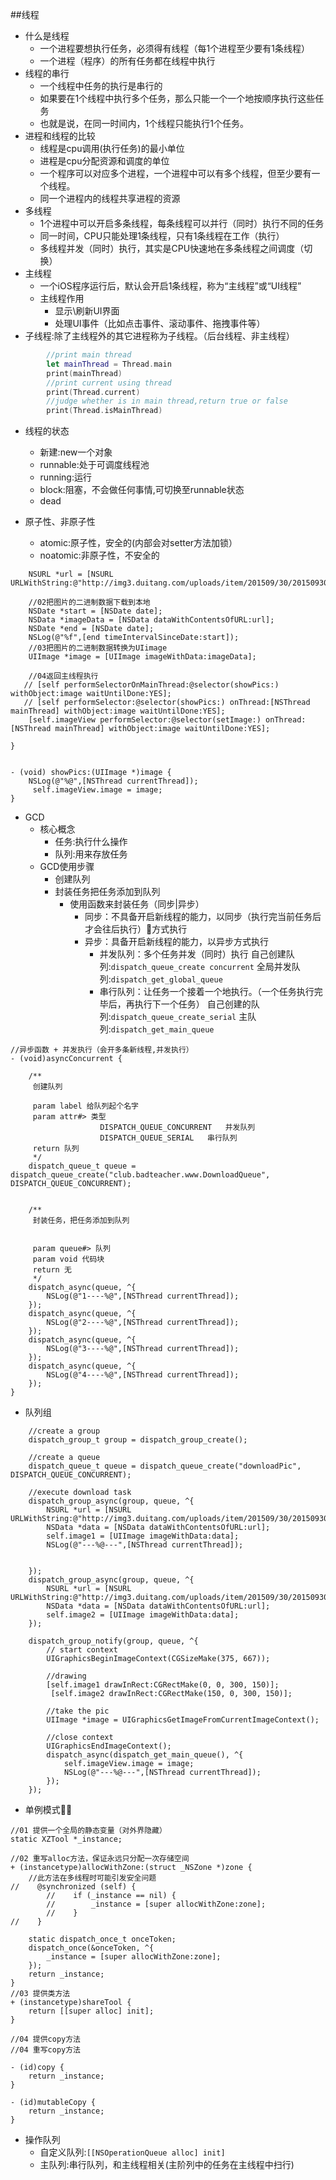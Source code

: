 ##线程
- 什么是线程
    - 一个进程要想执行任务，必须得有线程（每1个进程至少要有1条线程）
    - 一个进程（程序）的所有任务都在线程中执行
- 线程的串行
    - 一个线程中任务的执行是串行的
    - 如果要在1个线程中执行多个任务，那么只能一个一个地按顺序执行这些任务
    - 也就是说，在同一时间内，1个线程只能执行1个任务。
- 进程和线程的比较
    - 线程是cpu调用(执行任务)的最小单位
    - 进程是cpu分配资源和调度的单位
    - 一个程序可以对应多个进程，一个进程中可以有多个线程，但至少要有一个线程。
    - 同一个进程内的线程共享进程的资源
- 多线程
    - 1个进程中可以开启多条线程，每条线程可以并行（同时）执行不同的任务
    - 同一时间，CPU只能处理1条线程，只有1条线程在工作（执行）
    - 多线程并发（同时）执行，其实是CPU快速地在多条线程之间调度（切换）
- 主线程
    - 一个iOS程序运行后，默认会开启1条线程，称为“主线程”或“UI线程”
    - 主线程作用
        - 显示\刷新UI界面
        - 处理UI事件（比如点击事件、滚动事件、拖拽事件等）
- 子线程:除了主线程外的其它进程称为子线程。（后台线程、非主线程）

```swift
        //print main thread
        let mainThread = Thread.main
        print(mainThread)
        //print current using thread
        print(Thread.current)
        //judge whether is in main thread,return true or false
        print(Thread.isMainThread)
```

- 线程的状态
    - 新建:new一个对象
    - runnable:处于可调度线程池
    - running:运行
    - block:阻塞，不会做任何事情,可切换至runnable状态
    - dead

- 原子性、非原子性
    - atomic:原子性，安全的(内部会对setter方法加锁）
    - noatomic:非原子性，不安全的

```objc
    NSURL *url = [NSURL URLWithString:@"http://img3.duitang.com/uploads/item/201509/30/20150930210729_CYP3F.jpeg"];
    
    //02把图片的二进制数据下载到本地
    NSDate *start = [NSDate date];
    NSData *imageData = [NSData dataWithContentsOfURL:url];
    NSDate *end = [NSDate date];
    NSLog(@"%f",[end timeIntervalSinceDate:start]);
    //03把图片的二进制数据转换为UIimage
    UIImage *image = [UIImage imageWithData:imageData];
    
    //04返回主线程执行
   // [self performSelectorOnMainThread:@selector(showPics:) withObject:image waitUntilDone:YES];
   // [self performSelector:@selector(showPics:) onThread:[NSThread mainThread] withObject:image waitUntilDone:YES];
    [self.imageView performSelector:@selector(setImage:) onThread:[NSThread mainThread] withObject:image waitUntilDone:YES];

}


- (void) showPics:(UIImage *)image {
    NSLog(@"%@",[NSThread currentThread]);
     self.imageView.image = image;
}

```    
- GCD
    - 核心概念
        - 任务:执行什么操作
        - 队列:用来存放任务
    - GCD使用步骤
        - 创建队列
        - 封装任务把任务添加到队列
            - 使用函数来封装任务（同步|异步）
                - 同步：不具备开启新线程的能力，以同步（执行完当前任务后才会往后执行）方式执行
                - 异步：具备开启新线程的能力，以异步方式执行
                    - 并发队列：多个任务并发（同时）执行
                        自己创建队列:`dispatch_queue_create concurrent`
                        全局并发队列:`dispatch_get_global_queue`
                    - 串行队列：让任务一个接着一个地执行。（一个任务执行完毕后，再执行下一个任务）
                        自己创建的队列:`dispatch_queue_create_serial`
                        主队列:`dispatch_get_main_queue`
                    
```objc
//异步函数 + 并发执行（会开多条新线程,并发执行）
- (void)asyncConcurrent {
    
    /**
     创建队列

     param label 给队列起个名字
     param attr#> 类型
                    DISPATCH_QUEUE_CONCURRENT   并发队列
                    DISPATCH_QUEUE_SERIAL   串行队列
     return 队列
     */
    dispatch_queue_t queue = dispatch_queue_create("club.badteacher.www.DownloadQueue", DISPATCH_QUEUE_CONCURRENT);
    
    
    /**
     封装任务，把任务添加到队列

     
     param queue#> 队列
     param void 代码块
     return 无
     */
    dispatch_async(queue, ^{
        NSLog(@"1----%@",[NSThread currentThread]);
    });
    dispatch_async(queue, ^{
        NSLog(@"2----%@",[NSThread currentThread]);
    });
    dispatch_async(queue, ^{
        NSLog(@"3----%@",[NSThread currentThread]);
    });
    dispatch_async(queue, ^{
        NSLog(@"4----%@",[NSThread currentThread]);
    });
}
```

- 队列组
```objc
    //create a group
    dispatch_group_t group = dispatch_group_create();
    
    //create a queue
    dispatch_queue_t queue = dispatch_queue_create("downloadPic", DISPATCH_QUEUE_CONCURRENT);
    
    //execute download task
    dispatch_group_async(group, queue, ^{
        NSURL *url = [NSURL URLWithString:@"http://img3.duitang.com/uploads/item/201509/30/20150930210729_CYP3F.jpeg"];
        NSData *data = [NSData dataWithContentsOfURL:url];
        self.image1 = [UIImage imageWithData:data];
        NSLog(@"---%@---",[NSThread currentThread]);


    });
    dispatch_group_async(group, queue, ^{
        NSURL *url = [NSURL URLWithString:@"http://img3.duitang.com/uploads/item/201509/30/20150930210729_CYP3F.jpeg"];
        NSData *data = [NSData dataWithContentsOfURL:url];
        self.image2 = [UIImage imageWithData:data];
    });
    
    dispatch_group_notify(group, queue, ^{
        // start context
        UIGraphicsBeginImageContext(CGSizeMake(375, 667));
        
        //drawing
        [self.image1 drawInRect:CGRectMake(0, 0, 300, 150)];
         [self.image2 drawInRect:CGRectMake(150, 0, 300, 150)];
        
        //take the pic
        UIImage *image = UIGraphicsGetImageFromCurrentImageContext();
        
        //close context
        UIGraphicsEndImageContext();
        dispatch_async(dispatch_get_main_queue(), ^{
            self.imageView.image = image;
            NSLog(@"---%@---",[NSThread currentThread]);
        });
    });
```

- 单例模式

```objc
//01 提供一个全局的静态变量（对外界隐藏）
static XZTool *_instance;

//02 重写alloc方法，保证永远只分配一次存储空间
+ (instancetype)allocWithZone:(struct _NSZone *)zone {
    //此方法在多线程时可能引发安全问题
//    @synchronized (self) {
        //    if (_instance == nil) {
        //        _instance = [super allocWithZone:zone];
        //    }
//    }

    static dispatch_once_t onceToken;
    dispatch_once(&onceToken, ^{
        _instance = [super allocWithZone:zone];
    });
    return _instance;
}
//03 提供类方法
+ (instancetype)shareTool {
    return [[super alloc] init];
}

//04 提供copy方法
//04 重写copy方法

- (id)copy {
    return _instance;
}

- (id)mutableCopy {
    return _instance;
}
```

- 操作队列
    - 自定义队列:`[[NSOperationQueue alloc] init]`
    - 主队列:串行队列，和主线程相关(主阶列中的任务在主线程中扫行) 